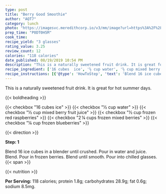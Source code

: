 ```yaml
---
type: post
title: "Berry Good Smoothie"
author: "AQT7"
category: lunch
photo: "https://imagesvc.meredithcorp.io/v3/mm/image?url=https%3A%2F%2Fimages.media-allrecipes.com%2Fuserphotos%2F72714.jpg"
prep_time: "P0DT0H5M"
cook_time: 
recipe_yield: "3 glasses"
rating_value: 3.25
review_count: 12
calories: "118 calories"
date_published: 08/19/2019 10:54 PM
description: "This is a naturally sweetened fruit drink. It is great for hot summer days."
recipe_ingredient: ['16 cubes  ice', '½ cup water', '½ cup mixed berry fruit juice', '½ cup frozen red raspberries', '2\u2009¼ cups frozen mixed berries', '¼ cup frozen blueberries']
recipe_instructions: [{'@type': 'HowToStep', 'text': 'Blend 16 ice cubes in a blender until crushed. Pour in water and juice. Blend. Pour in frozen berries. Blend until smooth. Pour into chilled glasses.\n'}]
---
```


This is a naturally sweetened fruit drink. It is great for hot summer days. 

{{< boldheading >}}

{{< checkbox "16 cubes  ice" >}}
{{< checkbox "½ cup water" >}}
{{< checkbox "½ cup mixed berry fruit juice" >}}
{{< checkbox "½ cup frozen red raspberries" >}}
{{< checkbox "2 ¼ cups frozen mixed berries" >}}
{{< checkbox "¼ cup frozen blueberries" >}}


{{< direction >}}

**Step: 1**

Blend 16 ice cubes in a blender until crushed. Pour in water and juice. Blend. Pour in frozen berries. Blend until smooth. Pour into chilled glasses.{{< span >}}

{{< nutrition >}}

**Per Serving:** 118 calories; protein 1.8g; carbohydrates 28.9g; fat 0.6g; sodium 8.5mg.